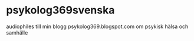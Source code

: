 # psykolog369svenska
audiophiles till min blogg psykolog369.blogspot.com om psykisk hälsa och samhälle

